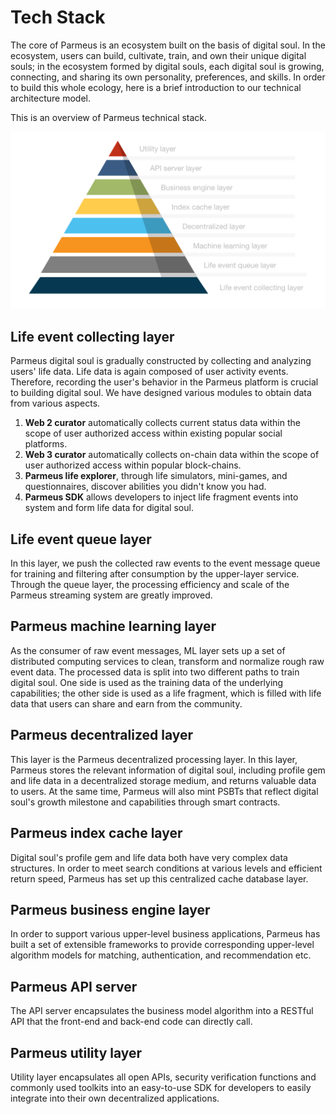 # Tech Stack

The core of Parmeus is an ecosystem built on the basis of digital soul. In the ecosystem, users can build, cultivate, train, and own their unique digital souls; in the ecosystem formed by digital souls, each digital soul is growing, connecting, and sharing its own personality, preferences, and skills. In order to build this whole ecology, here is a brief introduction to our technical architecture model.

This is an overview of Parmeus technical stack.

![large:Tech stack overview](imgs/parmeus-tech-stack.png)


## Life event collecting layer

Parmeus digital soul is gradually constructed by collecting and analyzing users' life data. Life data is again composed of user activity events. Therefore, recording the user's behavior in the Parmeus platform is crucial to building digital soul. We have designed various modules to obtain data from various aspects.

1. **Web 2 curator** automatically collects current status data within the scope of user authorized access within existing popular social platforms.
2. **Web 3 curator** automatically collects on-chain data within the scope of user authorized access within popular block-chains.
3. **Parmeus life explorer**, through life simulators, mini-games, and questionnaires, discover abilities you didn't know you had.
4. **Parmeus SDK** allows developers to inject life fragment events into system and form life data for digital soul.

## Life event queue layer
In this layer, we push the collected raw events to the event message queue for training and filtering after consumption by the upper-layer service. Through the queue layer, the processing efficiency and scale of the Parmeus streaming system are greatly improved.

## Parmeus machine learning layer
As the consumer of raw event messages, ML layer sets up a set of distributed computing services to clean, transform and normalize rough raw event data. The processed data is split into two different paths to train digital soul. One side is used as the training data of the underlying capabilities; the other side is used as a life fragment, which is filled with life data that users can share and earn from the community.

## Parmeus decentralized layer
This layer is the Parmeus decentralized processing layer. In this layer, Parmeus stores the relevant information of digital soul, including profile gem and life data in a decentralized storage medium, and returns valuable data to users. At the same time, Parmeus will also mint PSBTs that reflect digital soul's growth milestone and capabilities through smart contracts.

## Parmeus index cache layer
Digital soul's profile gem and life data both have very complex data structures. In order to meet search conditions at various levels and efficient return speed, Parmeus has set up this centralized cache database layer.

## Parmeus business engine layer
In order to support various upper-level business applications, Parmeus has built a set of extensible frameworks to provide corresponding upper-level algorithm models for matching, authentication, and recommendation etc.

## Parmeus API server
The API server encapsulates the business model algorithm into a RESTful API that the front-end and back-end code can directly call.

## Parmeus utility layer
Utility layer encapsulates all open APIs, security verification functions and commonly used toolkits into an easy-to-use SDK for developers to easily integrate into their own decentralized applications.